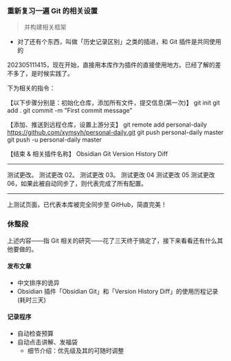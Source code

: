 ### 重新复习一遍 Git 的相关设置
> 并构建相关框架

- 对了还有个东西，叫做「历史记录区别」之类的插进，和 Git 插件是共同使用的

202305111415，现在开始，直接用本库作为插件的直接使用地方。已经了解的差不多了，是时候实践了。

下为相关的指令：

【以下步骤分别是：初始化仓库，添加所有文件，提交信息(第一次)】
git init
git add .
git commit -m "First commit message"

【添加、推送到远程仓库，设置上游分支】
git remote add personal-daily https://github.com/xymsyh/personal-daily.git
git push personal-daily master
git push -u personal-daily master

【结束 & 相关插件名称】
Obsidian Git
Version History Diff

---

测试更改。
测试更改 02。
测试更改 03。
测试更改 04
测试更改 05
测试更改 06，如果此被自动同步了，则代表完成了所有配置。

---

上测试页面，已代表本库被完全同步至 GitHub，简直完美！

### 休整段

上述内容——指 Git 相关的研究——花了三天终于搞定了，接下来看看还有什么其他要做的。

#### 发布文章
- 中文排序的诡异
- Obsidian 插件「Obsidian Git」和「Version History Diff」的使用历程记录 (耗时三天)

#### 记录程序
- 自动检查预算
- 自动点击讲解、发福袋
	- 细节介绍：优先级及其的可随时调整